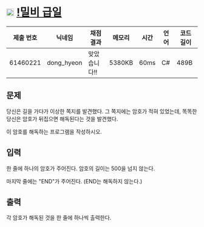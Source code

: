 # <img width="20px"  src="https://d2gd6pc034wcta.cloudfront.net/tier/2.svg" class="solvedac-tier"> [!밀비 급일](https://www.acmicpc.net/problem/11365) 

| 제출 번호 | 닉네임 | 채점 결과 | 메모리 | 시간 | 언어 | 코드 길이 |
|---|---|---|---|---|---|---|
|61460221|dong_hyeon|맞았습니다!! |5380KB|60ms|C#|489B|

## 문제
<p>당신은 길을 가다가 이상한 쪽지를 발견했다. 그 쪽지에는 암호가 적혀 있었는데, 똑똑한 당신은 암호가 뒤집으면 해독된다는 것을 발견했다.</p>

<p>이 암호를 해독하는 프로그램을 작성하시오.</p>

## 입력
<p>한 줄에 하나의 암호가 주어진다. 암호의 길이는 500을 넘지 않는다.</p>

<p>마지막 줄에는 "END"가 주어진다. (END는 해독하지 않는다.)</p>

## 출력
<p>각 암호가 해독된 것을 한 줄에 하나씩 출력한다.</p>


